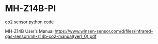 # MH-Z14B-PI
co2 sensor python code

MH-Z14B
User’s Manual
https://www.winsen-sensor.com/d/files/infrared-gas-sensor/mh-z14b-co2-manual(ver1_0).pdf

